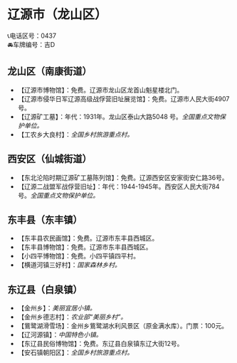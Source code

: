 # 辽源市（龙山区）  
📞电话区号：0437  
🚘车牌编号：吉D  

## 龙山区（南康街道）  
* 【辽源市博物馆】：免费。辽源市龙山区龙首山魁星楼北门。   
* 【辽源市侵华日军辽源高级战俘营旧址展览馆】：免费。辽源市人民大街4907号。   
* 【辽源矿工墓】：年代：1931年。龙山区泰山大路5048 号。*全国重点文物保护单位。*    
* 【工农乡大良村】：*全国乡村旅游重点村。*    

## 西安区（仙城街道）  
* 【东北沦陷时期辽源矿工墓陈列馆】：免费。辽源西安区安家街安仁路36号。   
* 【辽源二战盟军战俘营旧址】：年代：1944-1945年。西安区人民大街784号。*全国重点文物保护单位。*   

## 东丰县（东丰镇）  
* 【东丰县农民画馆】：免费。辽源市东丰县西城区。   
* 【东丰县博物馆】：免费。辽源市东丰县西城区。   
* 【小四平博物馆】：免费。小四平镇四平村。   
* 【横道河镇三好村】：*国家森林乡村。*  

## 东辽县（白泉镇）  
* 【金州乡】：*美丽宜居小镇。*  
* 【金州乡德志村】：*农业部“美丽乡村”。*  
* 【鴜鹭湖滑雪场】：金州乡鴜鹭湖水利风景区（原金满水库）。门票：100元。   
* 【辽河源镇】：*中国特色小镇。*  
* 【东辽县民俗博物馆】：免费。东辽县白泉镇东辽大街12号。   
* 【安石镇朝阳区】：*全国乡村旅游重点村。*  
